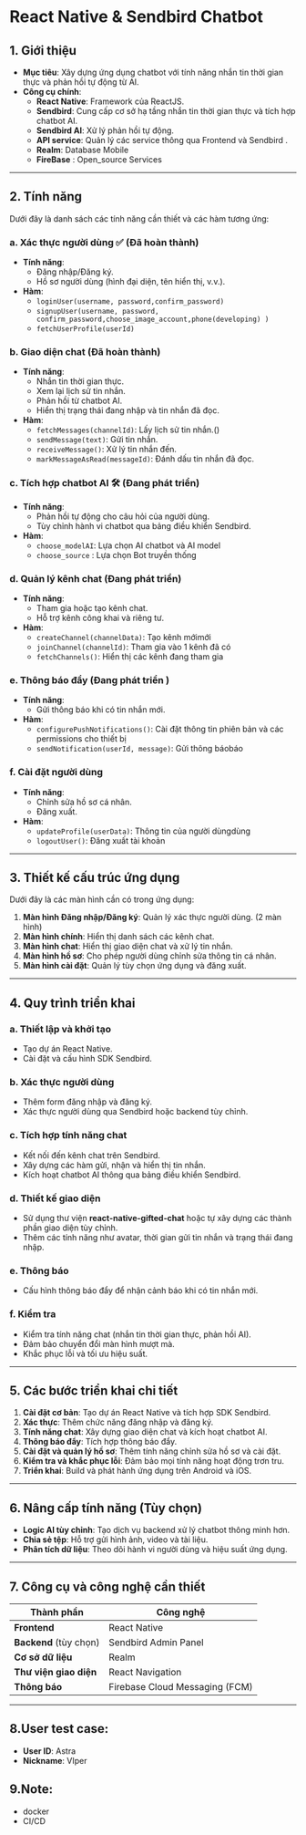 # React Native & Sendbird Chatbot 


## 1. Giới thiệu

- **Mục tiêu**: Xây dựng ứng dụng chatbot với tính năng nhắn tin thời gian thực và phản hồi tự động từ AI.
- **Công cụ chính**:
  - **React Native**: Framework của ReactJS.
  - **Sendbird**: Cung cấp cơ sở hạ tầng nhắn tin thời gian thực và tích hợp chatbot AI.
  - **Sendbird AI**: Xử lý phản hồi tự động.
  - **API service**: Quản lý các service thông qua Frontend và Sendbird .
  - **Realm**: Database Mobile
  - **FireBase** : Open_source Services 
---

## 2. Tính năng 

Dưới đây là danh sách các tính năng cần thiết và các hàm tương ứng:

### a. Xác thực người dùng ✅ (Đã hoàn thành)
- **Tính năng**:
  - Đăng nhập/Đăng ký.
  - Hồ sơ người dùng (hình đại diện, tên hiển thị, v.v.).
- **Hàm**:
  - `loginUser(username, password,confirm_password)`
  - `signupUser(username, password, confirm_password,choose_image_account,phone(developing) )`
  - `fetchUserProfile(userId)`

### b. Giao diện chat (Đã hoàn thành)
- **Tính năng**:
  - Nhắn tin thời gian thực.
  - Xem lại lịch sử tin nhắn.
  - Phản hồi từ chatbot AI.
  - Hiển thị trạng thái đang nhập và tin nhắn đã đọc.
- **Hàm**:
  - `fetchMessages(channelId)`: Lấy lịch sử tin nhắn.()
  - `sendMessage(text)`: Gửi tin nhắn.
  - `receiveMessage()`: Xử lý tin nhắn đến.
  - `markMessageAsRead(messageId)`: Đánh dấu tin nhắn đã đọc.

### c. Tích hợp chatbot AI 🛠 (Đang phát triển)
- **Tính năng**:
  - Phản hồi tự động cho câu hỏi của người dùng.
  - Tùy chỉnh hành vi chatbot qua bảng điều khiển Sendbird.
- **Hàm**:
  - `choose_modelAI`: Lựa chọn AI chatbot và AI model 
  - `choose_source` : Lựa chọn Bot truyền thống 

### d. Quản lý kênh chat (Đang phát triển)
- **Tính năng**:
  - Tham gia hoặc tạo kênh chat.
  - Hỗ trợ kênh công khai và riêng tư.
- **Hàm**:
  - `createChannel(channelData)`: Tạo kênh mớimới
  - `joinChannel(channelId)`: Tham gia vào 1 kênh đã có
  - `fetchChannels()`: Hiển thị các kênh đang tham gia 

### e. Thông báo đẩy (Đang phát triển )
- **Tính năng**:
  - Gửi thông báo khi có tin nhắn mới.
- **Hàm**:
  - `configurePushNotifications()`: Cài đặt thông tin phiên bản và các permissions cho thiết bị
  - `sendNotification(userId, message)`: Gửi thông báobáo

### f. Cài đặt người dùng
- **Tính năng**:
  - Chỉnh sửa hồ sơ cá nhân.
  - Đăng xuất.
- **Hàm**:
  - `updateProfile(userData)`: Thông tin của người dùngdùng
  - `logoutUser()`: Đăng xuất tài khoản 

---

## 3. Thiết kế cấu trúc ứng dụng

Dưới đây là các màn hình cần có trong ứng dụng:

1. **Màn hình Đăng nhập/Đăng ký**: Quản lý xác thực người dùng. (2 màn hình)
2. **Màn hình chính**: Hiển thị danh sách các kênh chat.
3. **Màn hình chat**: Hiển thị giao diện chat và xử lý tin nhắn.
4. **Màn hình hồ sơ**: Cho phép người dùng chỉnh sửa thông tin cá nhân.
5. **Màn hình cài đặt**: Quản lý tùy chọn ứng dụng và đăng xuất.

---

## 4. Quy trình triển khai

### a. Thiết lập và khởi tạo
- Tạo dự án React Native.
- Cài đặt và cấu hình SDK Sendbird.

### b. Xác thực người dùng
- Thêm form đăng nhập và đăng ký.
- Xác thực người dùng qua Sendbird hoặc backend tùy chỉnh.

### c. Tích hợp tính năng chat
- Kết nối đến kênh chat trên Sendbird.
- Xây dựng các hàm gửi, nhận và hiển thị tin nhắn.
- Kích hoạt chatbot AI thông qua bảng điều khiển Sendbird.

### d. Thiết kế giao diện
- Sử dụng thư viện **react-native-gifted-chat** hoặc tự xây dựng các thành phần giao diện tùy chỉnh.
- Thêm các tính năng như avatar, thời gian gửi tin nhắn và trạng thái đang nhập.

### e. Thông báo
- Cấu hình thông báo đẩy để nhận cảnh báo khi có tin nhắn mới.

### f. Kiểm tra
- Kiểm tra tính năng chat (nhắn tin thời gian thực, phản hồi AI).
- Đảm bảo chuyển đổi màn hình mượt mà.
- Khắc phục lỗi và tối ưu hiệu suất.

---

## 5. Các bước triển khai chi tiết

1. **Cài đặt cơ bản**: Tạo dự án React Native và tích hợp SDK Sendbird.
2. **Xác thực**: Thêm chức năng đăng nhập và đăng ký.
3. **Tính năng chat**: Xây dựng giao diện chat và kích hoạt chatbot AI.
4. **Thông báo đẩy**: Tích hợp thông báo đẩy.
5. **Cài đặt và quản lý hồ sơ**: Thêm tính năng chỉnh sửa hồ sơ và cài đặt.
6. **Kiểm tra và khắc phục lỗi**: Đảm bảo mọi tính năng hoạt động trơn tru.
7. **Triển khai**: Build và phát hành ứng dụng trên Android và iOS.

---

## 6. Nâng cấp tính năng (Tùy chọn)
- **Logic AI tùy chỉnh**: Tạo dịch vụ backend xử lý chatbot thông minh hơn.
- **Chia sẻ tệp**: Hỗ trợ gửi hình ảnh, video và tài liệu.
- **Phân tích dữ liệu**: Theo dõi hành vi người dùng và hiệu suất ứng dụng.

---

## 7. Công cụ và công nghệ cần thiết
| Thành phần    | Công nghệ |
|--------------|------------|
| **Frontend** | React Native |
| **Backend** (tùy chọn) | Sendbird Admin Panel |
| **Cơ sở dữ liệu** | Realm  |
| **Thư viện giao diện** | React Navigation |
| **Thông báo** | Firebase Cloud Messaging (FCM) |

---

## 8.User test case:
- **User ID**: Astra
- **Nickname**: VIper

## 9.Note:
- docker 
- CI/CD